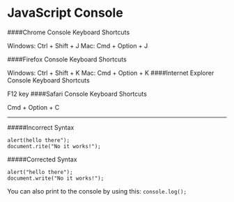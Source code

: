 # JavaScript Console


####Chrome Console Keyboard Shortcuts

Windows: Ctrl + Shift + J
Mac: Cmd + Option + J

####Firefox Console Keyboard Shortcuts

Windows: Ctrl + Shift + K
Mac: Cmd + Option + K
####Internet Explorer Console Keyboard Shortcuts

F12 key
####Safari Console Keyboard Shortcuts

Cmd + Option + C

---

#####Incorrect Syntax 
```
alert(hello there");
document.rite("No it works!");
```

#####Corrected Syntax

```
alert("hello there");
document.write("No it works!");
```

You can also print to the console by using this: 
	`console.log();`

